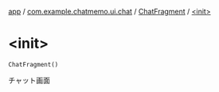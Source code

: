 [app](../../index.md) / [com.example.chatmemo.ui.chat](../index.md) / [ChatFragment](index.md) / [&lt;init&gt;](./-init-.md)

# &lt;init&gt;

`ChatFragment()`

チャット画面

